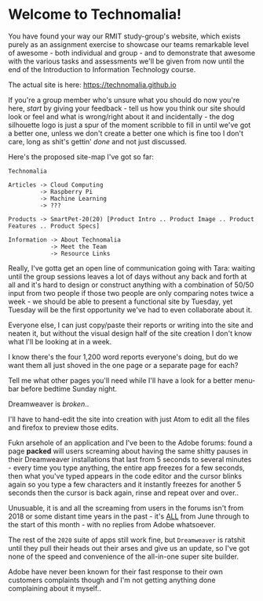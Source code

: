 # Welcome to Technomalia!

You have found your way our RMIT study-group's website, which exists purely as an assignment exercise to showcase our teams remarkable level of awesome - both individual and group - and to demonstrate that awesome with the various tasks and assessments we'll be given from now until the end of the Introduction to Information Technology course.

The actual site is here: https://technomalia.github.io

If you're a group member who's unsure what you should do now you're here, <i>start</i> by giving your feedback - tell us how you think our site should look or feel and what is wrong/right about it and incidentally - the dog silhouette logo is just a spur of the moment scribble to fill in until we've got a better one, unless we don't create a better one which is fine too I don't care, long as shit's gettin' <i>done</i> and not just discussed.

Here's the proposed site-map I've got so far:

```
Technomalia

Articles -> Cloud Computing
         -> Raspberry Pi
         -> Machine Learning
         -> ???

Products -> SmartPet-20(20) [Product Intro .. Product Image .. Product Features .. Product Specs]

Information -> About Technomalia
            -> Meet the Team
            -> Resource Links
```
Really, I've gotta get an open line of communication going with Tara: waiting until the group sessions leaves a lot of days without any back and forth at all and it's hard to design or construct anything with a combination of 50/50 input from two people if those two people are only comparing notes twice a week - we should be able to present a functional site by Tuesday, yet Tuesday will be the first opportunity we've had to even collaborate about it.

Everyone else, I can just copy/paste their reports or writing into the site and neaten it, but without the visual design half of the site creation I don't know what I'll be looking at in a week.

I know there's the four 1,200 word reports everyone's doing, but do we want them all just shoved in the one page or a separate page for each?

Tell me what other pages you'll need while I'll have a look for a better menu-bar before bedtime Sunday night.

Dreamweaver is <i>broken</i>.. 

I'll have to hand-edit the site into creation with just Atom to edit all the files and firefox to preview those edits. 

Fukn arsehole of an application and I've been to the Adobe forums: found a page <b>packed</b> will users screaming about having the same shitty pauses in their Dreamweaver installations that last from 5 seconds to several minutes - every time you type anything, the entire app freezes for a few seconds, then what you've typed appears in the code editor and the cursor blinks again so you type a few characters and it instantly freezes for another 5 seconds then the cursor is back again, rinse and repeat over and over.. 

Unusuable, it is and all the screaming from users in the forums isn't from 2018 or some distant time years in the past - it's <u>ALL</u> from June through to the start of this month - with no replies from Adobe whatsoever.

The rest of the ```2020``` suite of apps still work fine,  but ```Dreamweaver``` is ratshit until they pull their heads out their arses and give us an update, so I've got none of the speed and convenience of the all-in-one super site builder.

Adobe have never been known for their fast response to their own customers complaints though and I'm not getting anything done complaining about it myself..

